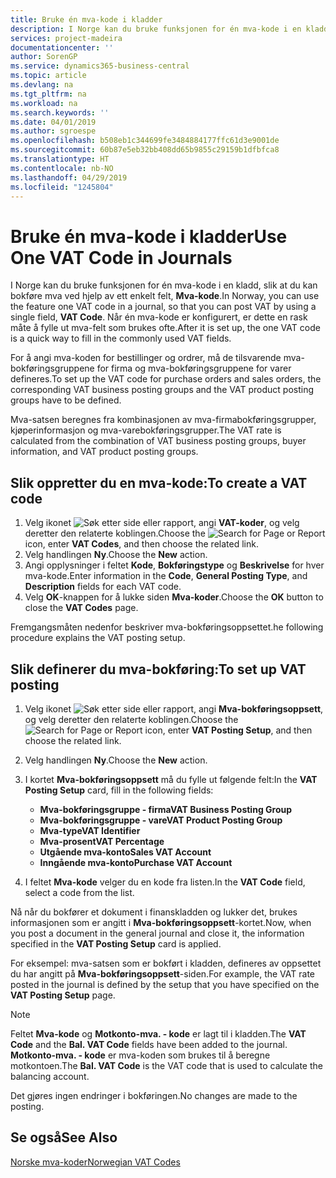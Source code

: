 ```yaml
---
title: Bruke én mva-kode i kladder
description: I Norge kan du bruke funksjonen for én mva-kode i en kladd, slik at du kan bokføre mva ved hjelp av ett enkelt felt, Mva-kode.
services: project-madeira
documentationcenter: ''
author: SorenGP
ms.service: dynamics365-business-central
ms.topic: article
ms.devlang: na
ms.tgt_pltfrm: na
ms.workload: na
ms.search.keywords: ''
ms.date: 04/01/2019
ms.author: sgroespe
ms.openlocfilehash: b508eb1c344699fe3484884177ffc61d3e9001de
ms.sourcegitcommit: 60b87e5eb32bb408dd65b9855c29159b1dfbfca8
ms.translationtype: HT
ms.contentlocale: nb-NO
ms.lasthandoff: 04/29/2019
ms.locfileid: "1245804"
---
```

# <a name="use-one-vat-code-in-journals"></a><span data-ttu-id="6b69a-103">Bruke én mva-kode i kladder</span><span class="sxs-lookup"><span data-stu-id="6b69a-103">Use One VAT Code in Journals</span></span>
<span data-ttu-id="6b69a-104">I Norge kan du bruke funksjonen for én mva-kode i en kladd, slik at du kan bokføre mva ved hjelp av ett enkelt felt, **Mva-kode**.</span><span class="sxs-lookup"><span data-stu-id="6b69a-104">In Norway, you can use the feature one VAT code in a journal, so that you can post VAT by using a single field, **VAT Code**.</span></span> <span data-ttu-id="6b69a-105">Når én mva-kode er konfigurert, er dette en rask måte å fylle ut mva-felt som brukes ofte.</span><span class="sxs-lookup"><span data-stu-id="6b69a-105">After it is set up, the one VAT code is a quick way to fill in the commonly used VAT fields.</span></span>  

<span data-ttu-id="6b69a-106">For å angi mva-koden for bestillinger og ordrer, må de tilsvarende mva-bokføringsgruppene for firma og mva-bokføringsgruppene for varer defineres.</span><span class="sxs-lookup"><span data-stu-id="6b69a-106">To set up the VAT code for purchase orders and sales orders, the corresponding VAT business posting groups and the VAT product posting groups have to be defined.</span></span>  

<span data-ttu-id="6b69a-107">Mva-satsen beregnes fra kombinasjonen av mva-firmabokføringsgrupper, kjøperinformasjon og mva-varebokføringsgrupper.</span><span class="sxs-lookup"><span data-stu-id="6b69a-107">The VAT rate is calculated from the combination of VAT business posting groups, buyer information, and VAT product posting groups.</span></span>  

## <a name="to-create-a-vat-code"></a><span data-ttu-id="6b69a-108">Slik oppretter du en mva-kode:</span><span class="sxs-lookup"><span data-stu-id="6b69a-108">To create a VAT code</span></span>  

1.  <span data-ttu-id="6b69a-109">Velg ikonet ![Søk etter side eller rapport](../../media/ui-search/search_small.png "Søk etter side eller rapport"), angi **VAT-koder**, og velg deretter den relaterte koblingen.</span><span class="sxs-lookup"><span data-stu-id="6b69a-109">Choose the ![Search for Page or Report](../../media/ui-search/search_small.png "Search for Page or Report icon") icon, enter **VAT Codes**, and then choose the related link.</span></span>  
2.  <span data-ttu-id="6b69a-110">Velg handlingen **Ny**.</span><span class="sxs-lookup"><span data-stu-id="6b69a-110">Choose the **New** action.</span></span>  
3.  <span data-ttu-id="6b69a-111">Angi opplysninger i feltet **Kode**, **Bokføringstype** og **Beskrivelse** for hver mva-kode.</span><span class="sxs-lookup"><span data-stu-id="6b69a-111">Enter information in the **Code**, **General Posting Type**, and **Description** fields for each VAT code.</span></span>  
4.  <span data-ttu-id="6b69a-112">Velg **OK**-knappen for å lukke siden **Mva-koder**.</span><span class="sxs-lookup"><span data-stu-id="6b69a-112">Choose the **OK** button to close the **VAT Codes** page.</span></span>  

 <span data-ttu-id="6b69a-113">Fremgangsmåten nedenfor beskriver mva-bokføringsoppsettet.</span><span class="sxs-lookup"><span data-stu-id="6b69a-113">he following procedure explains the VAT posting setup.</span></span>  

## <a name="to-set-up-vat-posting"></a><span data-ttu-id="6b69a-114">Slik definerer du mva-bokføring:</span><span class="sxs-lookup"><span data-stu-id="6b69a-114">To set up VAT posting</span></span>  

1.  <span data-ttu-id="6b69a-115">Velg ikonet ![Søk etter side eller rapport](../../media/ui-search/search_small.png "Søk etter side eller rapport"), angi **Mva-bokføringsoppsett**, og velg deretter den relaterte koblingen.</span><span class="sxs-lookup"><span data-stu-id="6b69a-115">Choose the ![Search for Page or Report](../../media/ui-search/search_small.png "Search for Page or Report icon") icon, enter **VAT Posting Setup**, and then choose the related link.</span></span>  
2.  <span data-ttu-id="6b69a-116">Velg handlingen **Ny**.</span><span class="sxs-lookup"><span data-stu-id="6b69a-116">Choose the **New** action.</span></span>  
3.  <span data-ttu-id="6b69a-117">I kortet **Mva-bokføringsoppsett** må du fylle ut følgende felt:</span><span class="sxs-lookup"><span data-stu-id="6b69a-117">In the **VAT Posting Setup** card, fill in the following fields:</span></span>  

    - <span data-ttu-id="6b69a-118">**Mva-bokføringsgruppe - firma**</span><span class="sxs-lookup"><span data-stu-id="6b69a-118">**VAT Business Posting Group**</span></span>  
    - <span data-ttu-id="6b69a-119">**Mva-bokføringsgruppe - vare**</span><span class="sxs-lookup"><span data-stu-id="6b69a-119">**VAT Product Posting Group**</span></span>  
    - <span data-ttu-id="6b69a-120">**Mva-type**</span><span class="sxs-lookup"><span data-stu-id="6b69a-120">**VAT Identifier**</span></span>  
    - <span data-ttu-id="6b69a-121">**Mva-prosent**</span><span class="sxs-lookup"><span data-stu-id="6b69a-121">**VAT Percentage**</span></span>  
    - <span data-ttu-id="6b69a-122">**Utgående mva-konto**</span><span class="sxs-lookup"><span data-stu-id="6b69a-122">**Sales VAT Account**</span></span>  
    - <span data-ttu-id="6b69a-123">**Inngående mva-konto**</span><span class="sxs-lookup"><span data-stu-id="6b69a-123">**Purchase VAT Account**</span></span>  

4.  <span data-ttu-id="6b69a-124">I feltet **Mva-kode** velger du en kode fra listen.</span><span class="sxs-lookup"><span data-stu-id="6b69a-124">In the **VAT Code** field, select a code from the list.</span></span>  

<span data-ttu-id="6b69a-125">Nå når du bokfører et dokument i finanskladden og lukker det, brukes informasjonen som er angitt i **Mva-bokføringsoppsett**-kortet.</span><span class="sxs-lookup"><span data-stu-id="6b69a-125">Now, when you post a document in the general journal and close it, the information specified in the **VAT Posting Setup** card is applied.</span></span>  

<span data-ttu-id="6b69a-126">For eksempel: mva-satsen som er bokført i kladden, defineres av oppsettet du har angitt på **Mva-bokføringsoppsett**-siden.</span><span class="sxs-lookup"><span data-stu-id="6b69a-126">For example, the VAT rate posted in the journal is defined by the setup that you have specified on the **VAT Posting Setup** page.</span></span>  

> [!NOTE]  
>  <span data-ttu-id="6b69a-127">Feltet **Mva-kode** og **Motkonto-mva. - kode** er lagt til i kladden.</span><span class="sxs-lookup"><span data-stu-id="6b69a-127">The **VAT Code** and the **Bal. VAT Code**  fields have been added to the journal.</span></span> <span data-ttu-id="6b69a-128">**Motkonto-mva. - kode** er mva-koden som brukes til å beregne motkontoen.</span><span class="sxs-lookup"><span data-stu-id="6b69a-128">The **Bal. VAT Code** is the VAT code that is used to calculate the balancing account.</span></span>  
>   
>  <span data-ttu-id="6b69a-129">Det gjøres ingen endringer i bokføringen.</span><span class="sxs-lookup"><span data-stu-id="6b69a-129">No changes are made to the posting.</span></span>  

## <a name="see-also"></a><span data-ttu-id="6b69a-130">Se også</span><span class="sxs-lookup"><span data-stu-id="6b69a-130">See Also</span></span>  
 [<span data-ttu-id="6b69a-131">Norske mva-koder</span><span class="sxs-lookup"><span data-stu-id="6b69a-131">Norwegian VAT Codes</span></span>](norwegian-vat-codes.md)
